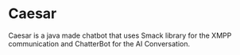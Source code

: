 # Caesar

Caesar is a  java made chatbot that uses Smack library for the XMPP communication and ChatterBot for the AI Conversation.

